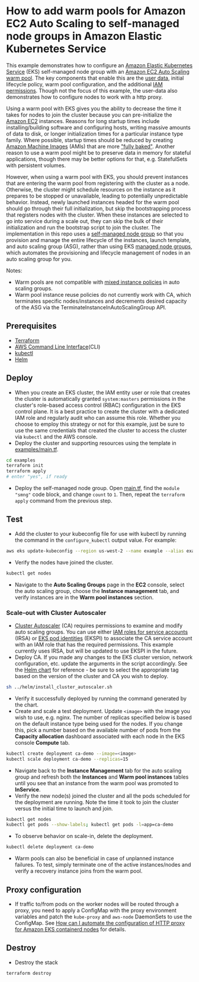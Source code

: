 # How to add warm pools for Amazon EC2 Auto Scaling to self-managed node groups in Amazon Elastic Kubernetes Service
This example demonstrates how to configure an [Amazon Elastic Kubernetes Service](https://aws.amazon.com/eks/) (EKS) self-managed node group with an [Amazon EC2 Auto Scaling](https://aws.amazon.com/ec2/autoscaling/) [warm pool](https://docs.aws.amazon.com/autoscaling/ec2/userguide/ec2-auto-scaling-warm-pools.html). The key components that enable this are the [user data](./user_data/), initial lifecycle policy, warm pool configuration, and the additional [IAM permissions](./policies/NodeAdditional.json). Though not the focus of this example, the user-data also demonstrates how to configure nodes to work with a http proxy.

Using a warm pool with EKS gives you the ability to decrease the time it takes for nodes to join the cluster because you can pre-initialize the [Amazon EC2](https://aws.amazon.com/pm/ec2/) instances. Reasons for long startup times include installing/building software and configuring hosts, writing massive amounts of data to disk, or longer initialization times for a particular instance type family. Where possible, startup times should be reduced by creating [Amazon Machine Images](https://docs.aws.amazon.com/AWSEC2/latest/UserGuide/AMIs.html) (AMIs) that are more ["fully baked"](https://docs.aws.amazon.com/whitepapers/latest/workspaces-linux-best-practices/fully-baked.html). Another reason to use a warm pool might be to preserve data in memory for stateful applications, though there may be better options for that, e.g. StatefulSets with persistent volumes.

However, when using a warm pool with EKS, you should prevent instances that are entering the warm pool from registering with the cluster as a node. Otherwise, the cluster might schedule resources on the instance as it prepares to be stopped or unavailable, leading to potentially unpredictable behavior. Instead, newly launched instances headed for the warm pool should go through their full initialization, but skip the bootstrapping process that registers nodes with the cluster. When these instances are selected to go into service during a scale out, they can skip the bulk of their initialization and run the bootstrap script to join the cluster. The implementation in this repo uses a [self-managed node group](https://docs.aws.amazon.com/eks/latest/userguide/worker.html) so that you provision and manage the entire lifecycle of the instances, launch template, and auto scaling group (ASG), rather than using EKS [managed node groups](https://docs.aws.amazon.com/eks/latest/userguide/managed-node-groups.html), which automates the provisioning and lifecycle management of nodes in an auto scaling group for you.

Notes:
* Warm pools are not compatible with [mixed instance policies](https://docs.aws.amazon.com/autoscaling/ec2/userguide/ec2-auto-scaling-mixed-instances-groups.html) in auto scaling groups.
* Warm pool instance reuse policies do not currently work with CA, which terminates specific nodes/instances and decrements desired capacity of the ASG via the TerminateInstanceInAutoScalingGroup API. 

## Prerequisites
* [Terraform](https://www.terraform.io/)
* [AWS Command Line Interface](https://aws.amazon.com/cli/)(CLI)
* [kubectl](https://docs.aws.amazon.com/eks/latest/userguide/install-kubectl.html)
* [Helm](https://helm.sh/)

## Deploy
* When you create an EKS cluster, the IAM entity user or role that creates the cluster is automatically granted `system:masters` permissions in the cluster's role-based access control (RBAC) configuration in the EKS control plane. It is a best practice to create the cluster with a dedicated IAM role and regularly audit who can assume this role. Whether you choose to employ this strategy or not for this example, just be sure to use the same credentials that created the cluster to access the cluster via `kubectl` and the AWS console.
* Deploy the cluster and supporting resources using the template in [examples/main.tf](examples/main.tf).
```bash
cd examples
terraform init
terraform apply
# enter "yes", if ready
```
* Deploy the self-managed node group. Open [main.tf](examples/main.tf), find the `module "smng"` code block, and change `count` to `1`. Then, repeat the `terraform apply` command from the previous step.

## Test
* Add the cluster to your kubeconfig file for use with kubectl by running the command in the `configure_kubectl` output value. For example:
```bash
aws eks update-kubeconfig --region us-west-2 --name example --alias example
```
* Verify the nodes have joined the cluster.
```bash
kubectl get nodes
```
* Navigate to the **Auto Scaling Groups** page in the **EC2** console, select the auto scaling group, choose the **Instance management** tab, and verify instances are in the **Warm pool instances** section.

### Scale-out with Cluster Autoscaler
* [Cluster Autoscaler](https://github.com/kubernetes/autoscaler/blob/master/cluster-autoscaler/cloudprovider/aws/README.md) (CA) requires permissions to examine and modify auto scaling groups. You can use either [IAM roles for service accounts](https://docs.aws.amazon.com/eks/latest/userguide/iam-roles-for-service-accounts.html) (IRSA) or [EKS pod identities](https://docs.aws.amazon.com/eks/latest/userguide/pod-identities.html) (EKSPI) to associate the CA service account with an IAM role that has the required permissions. This example currently uses IRSA, but will be updated to use EKSPI in the future.
* Deploy CA. If you made any changes to the EKS cluster version, network configuration, etc. update the arguments in the script accordingly. See the [Helm chart](https://github.com/kubernetes/autoscaler/tree/master/charts) for reference - be sure to select the appropriate tag based on the version of the cluster and CA you wish to deploy.
```bash
sh ../helm/install_cluster_autoscaler.sh
```
* Verify it successfully deployed by running the command generated by the chart.
* Create and scale a test deployment. Update `<image>` with the image you wish to use, e.g. nginx. The number of replicas specified below is based on the default instance type being used for the nodes. If you change this, pick a number based on the available number of pods from the **Capacity allocation** dashboard associated with each node in the EKS console **Compute** tab.
```bash
kubectl create deployment ca-demo --image=<image>
kubectl scale deployment ca-demo --replicas=15
```
* Navigate back to the **Instance Management** tab for the auto scaling group and refresh both the **Instances** and **Warm pool instances** tables until you see that an instance from the warm pool was promoted to **InService**.
* Verify the new node(s) joined the cluster and all the pods scheduled for the deployment are running. Note the time it took to join the cluster versus the initial time to launch and join.
```bash
kubectl get nodes
kubectl get pods --show-labels; kubectl get pods -l=app=ca-demo
```
* To observe behavior on scale-in, delete the deployment.
```bash
kubectl delete deployment ca-demo
```
* Warm pools can also be beneficial in case of unplanned instance failures. To test, simply terminate one of the active instances/nodes and verify a recovery instance joins from the warm pool.

## Proxy configuration
* If traffic to/from pods on the worker nodes will be routed through a proxy, you need to apply a ConfigMap with the proxy environment variables and patch the `kube-proxy` and `aws-node` DaemonSets to use the ConfigMap. See [How can I automate the configuration of HTTP proxy for Amazon EKS containerd nodes](https://repost.aws/knowledge-center/eks-http-proxy-containerd-automation) for details.

## Destroy
- Destroy the stack
```bash
terraform destroy
```
